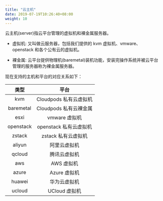 ```yaml
---
title: "云主机"
date: 2019-07-19T10:26:40+08:00
weight: 10
---
```


云主机(server)指云平台管理的虚拟机和裸金属服务器。

- 虚拟机: 又叫做云服务器，包括我们提供的 kvm 虚拟机、vmware、openstack 和各个公有云的虚拟机。

- 裸金属: 云平台提供物理机(baremetal)装机功能，安装完操作系统并被云平台管理的服务器称为裸金属服务器。

现在支持的主机和平台的对应关系如下：


|    类型   |          平台          |
|:---------:|:----------------------:|
|    kvm    |  Cloudpods 私有云虚拟机 |
| baremetal |  Cloudpods 私有云裸金属 |
|    esxi   |      vmware 虚拟机     |
| openstack | openstack 私有云虚拟机 |
|   zstack  |   zstack 私有云虚拟机  |
|   aliyun  |      阿里云虚拟机      |
|   qcloud  |      腾讯云虚拟机      |
|    aws    |       AWS 虚拟机       |
|   azure   |      Azure 虚拟机      |
|   huawei  |      华为云虚拟机      |
|   ucloud  |      UCloud 虚拟机     |
